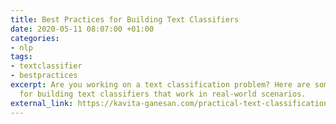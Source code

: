 ```yaml
---
title: Best Practices for Building Text Classifiers
date: 2020-05-11 08:07:00 +01:00
categories:
- nlp
tags:
- textclassifier
- bestpractices
excerpt: Are you working on a text classification problem? Here are some best practices
  for building text classifiers that work in real-world scenarios.
external_link: https://kavita-ganesan.com/practical-text-classification-best-practices/#.Xrj4txMzbLZ
---
```


